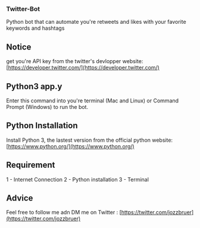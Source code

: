 ### Twitter-Bot
Python bot that can automate you're retweets and likes with your favorite keywords and  hashtags

## Notice
get you're API key from the twitter's devlopper website: [https://developer.twitter.com/](https://developer.twitter.com/)

## Python3 app.y
Enter this command into you're terminal (Mac and Linux) or Command Prompt (Windows) to run the bot. 

## Python Installation
Install Python 3, the lastest version from the official python website: [https://www.python.org/](https://www.python.org/)

## Requirement
1 - Internet Connection
2 - Python installation
3 - Terminal

## Advice
Feel free to follow me adn DM me on Twitter : [https://twitter.com/jozzbruer](https://twitter.com/jozzbruer)
